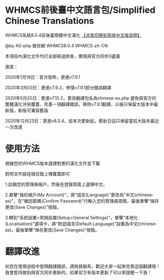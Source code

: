 # WHMCS前後臺中文語言包/Simplified Chinese Translations
WHMCS系統8.0.4前後臺簡體中文漢化 [【点我切换到简体中文版说明】](https://github.com/AS-php/WHMCS-zh-CN)

@by AS-php 傲世網 WHMCS8.0.4 WHMCS-zh-CN

本項目內漢化文件均已全部經過排查，實現與官方同步0遺漏

進度：

2020年1月16日：首次發佈，更進v7.9.1

2020年3月03日：更進v7.9.2，修復v7.9.1部分錯誤翻譯

2020年5月20日：更進v7.10.2，更改翻譯包名為chinese-as.php 避免與官方的繁體漢化沖突覆蓋，完善一項翻譯錯誤，移除v7.9.1翻譯，以後只保留大版本中最新版，新版可兼容舊版

2020年12月23日：更進v8.0.4，從本次更新起，更新日誌只保留當前大版本最近一次改進

# 使用方法
根據您的WHMCS版本選擇對應的漢化文件並下載

對照文件路徑根目錄上傳覆蓋即可

1.註銷您的管理員帳戶，然後在登錄頁面上選擇中文。

2.單擊“我的帳戶(My Account)”，將“語言(Language)”更改為"中文(chinese-as)"，在“確認密碼(Confirm Password)”行輸入您的管理員密碼，最後單擊“保存更改(Save Changes)”按鈕。

3.轉到“系統設置>常規設置(Setup>General Settings)”，單擊“本地化(Localisation)”選項卡，將“默認語言(Default Language)”設置為中文(chinese-as)，最後單擊“保存更改(Save Changes)”按鈕。

# 翻譯改進
如您在使用過程中發現翻譯錯誤，請與我聯系，歡迎大家一起來完善這個翻譯哦！我會堅持做到與官方同步更新的，如果官方有版本更新了可以來提醒一下我！